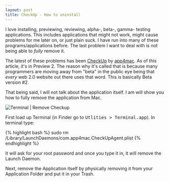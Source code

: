 ```yaml
--- 
layout: post
title: CheckUp - How to uninstall
---
```


I love installing, previewing, reviewing, alpha-, beta-, gamma- testing applications. This includes applications that might not work, might cause problems for me later on, or just plain suck. I have run into many of these programs/applications before. The last problem I want to deal with is not being able to *fully* remove it.


The latest of these problems has been [CheckUp](http://www.app4mac.com/checkup.html) by [app4mac](http://www.app4mac.com/). As of this article, it's in Preview 2. The reason why it's called that is because many programmers are moving away from "beta" in the public eye being that *every* web 2.0 website out there uses that word. This is basically Beta version #2.

That being said, I will not talk about the application itself. I am will show you how to fully remove the application from Mac.

![Terminal | Remove Checkup](http://farm3.static.flickr.com/2124/2163226656_a3c12e8710.jpg)

First load up Terminal (in Finder go to <tt>Utlities > Terminal.app</tt>). In terminal type:

{% highlight bash %}
sudo rm /Library/LaunchDaemons/com.app4mac.CheckUpAgent.plist
{% endhighlight %}

It will ask for your root password and once you type it in, it will remove the Launch Daemon.

Next, remove the Application itself by physically removing it from your Application Folder and put it in your Trash.
